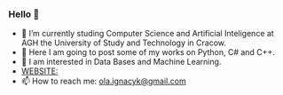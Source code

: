 ### Hello 👋



- 🔭 I’m currently studing Computer Science and Artificial Inteligence at AGH the University of Study and Technology in Cracow.
- 🌱 Here I am going to post some of my works on Python, C# and C++.
- 💬 I am interested in Data Bases and Machine Learning.
- [WEBSITE:](https://olaignacyk.github.io/)
- 📫 How to reach me: ola.ignacyk@gmail.com

